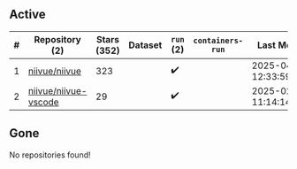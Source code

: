 ## Active
| # | Repository (2) | Stars (352) | Dataset | `run` (2) | `containers-run` | Last Modified |
| --- | --- | --- | --- | --- | --- | --- |
| 1 | [niivue/niivue](https://github.com/niivue/niivue) | 323 |  | :heavy_check_mark: |  | 2025-04-27 12:33:59+00:00 |
| 2 | [niivue/niivue-vscode](https://github.com/niivue/niivue-vscode) | 29 |  | :heavy_check_mark: |  | 2025-02-27 11:14:14+00:00 |

## Gone
No repositories found!
